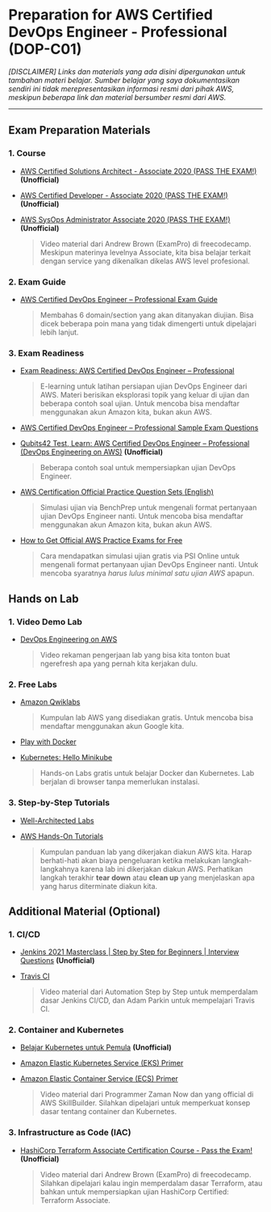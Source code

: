 # Preparation for AWS Certified DevOps Engineer - Professional (DOP-C01)
_[DISCLAIMER] Links dan materials yang ada disini dipergunakan untuk tambahan materi belajar. Sumber belajar yang saya dokumentasikan sendiri ini tidak merepresentasikan informasi resmi dari pihak AWS, meskipun beberapa link dan material bersumber resmi dari AWS._

---
## Exam Preparation Materials
### 1. Course
- [AWS Certified Solutions Architect - Associate 2020 (PASS THE EXAM!)](https://www.youtube.com/watch?v=Ia-UEYYR44s&ab_channel=freeCodeCamp.org) **(Unofficial)**
- [AWS Certified Developer - Associate 2020 (PASS THE EXAM!)](https://www.youtube.com/watch?v=RrKRN9zRBWs&ab_channel=freeCodeCamp.org) **(Unofficial)**
- [AWS SysOps Administrator Associate 2020 (PASS THE EXAM!)](https://www.youtube.com/watch?v=KX_AfyrhlgQ&ab_channel=freeCodeCamp.org) **(Unofficial)**

    > Video material dari Andrew Brown (ExamPro) di freecodecamp. Meskipun materinya levelnya Associate, kita bisa belajar terkait dengan service yang dikenalkan dikelas AWS level profesional.

### 2. Exam Guide
- [AWS Certified DevOps Engineer – Professional Exam Guide
](https://d1.awsstatic.com/training-and-certification/docs-devops-pro/AWS-Certified-DevOps-Engineer-Professional_Exam-Guide.pdf)

    > Membahas 6 domain/section yang akan ditanyakan diujian. Bisa dicek beberapa poin mana yang tidak dimengerti untuk dipelajari lebih lanjut.

### 3. Exam Readiness
- [Exam Readiness: AWS Certified DevOps Engineer – Professional](https://explore.skillbuilder.aws/learn/course/external/view/elearning/74/exam-readiness-aws-certified-devops-engineer-professional)

    > E-learning untuk latihan persiapan ujian DevOps Engineer dari AWS. Materi berisikan eksplorasi topik yang keluar di ujian dan beberapa contoh soal ujian. Untuk mencoba bisa mendaftar menggunakan akun Amazon kita, bukan akun AWS.

- [AWS Certified DevOps Engineer – Professional Sample Exam Questions](https://d1.awsstatic.com/training-and-certification/docs-devops-pro/AWS-Certified-DevOps-Engineer-Professional_Sample-Questions.pdf)
- [Qubits42 Test, Learn: AWS Certified DevOps Engineer – Professional (DevOps Engineering on AWS)](https://www.qubits42.com/test/3859/1881722) **(Unofficial)**

    > Beberapa contoh soal untuk mempersiapkan ujian DevOps Engineer.

- [AWS Certification Official Practice Question Sets (English)](https://explore.skillbuilder.aws/learn/course/external/view/elearning/9153/aws-certification-official-practice-question-sets-english)

    > Simulasi ujian via BenchPrep untuk mengenali format pertanyaan ujian DevOps Engineer nanti. Untuk mencoba bisa mendaftar menggunakan akun Amazon kita, bukan akun AWS.

- [How to Get Official AWS Practice Exams for Free](https://www.youtube.com/watch?v=fR-sjK2u6D4&ab_channel=SkillFillip)

    > Cara mendapatkan simulasi ujian gratis via PSI Online untuk mengenali format pertanyaan ujian DevOps Engineer nanti. Untuk mencoba syaratnya *harus lulus minimal satu ujian AWS* apapun.

## Hands on Lab
### 1. Video Demo Lab
- [DevOps Engineering on AWS](http://bit.ly/tc-devop)

    > Video rekaman pengerjaan lab yang bisa kita tonton buat ngerefresh apa yang pernah kita kerjakan dulu.

### 2. Free Labs
- [Amazon Qwiklabs](https://amazon.qwiklabs.com/catalog?price%5B%5D=free)

    > Kumpulan lab AWS yang disediakan gratis. Untuk mencoba bisa mendaftar menggunakan akun Google kita.

- [Play with Docker](https://labs.play-with-docker.com/)
- [Kubernetes: Hello Minikube](https://kubernetes.io/docs/tutorials/hello-minikube/)

    > Hands-on Labs gratis untuk belajar Docker dan Kubernetes. Lab berjalan di browser tanpa memerlukan instalasi.

### 3. Step-by-Step Tutorials
- [Well-Architected Labs](https://www.wellarchitectedlabs.com)
- [AWS Hands-On Tutorials](https://aws.amazon.com/getting-started/hands-on)

    > Kumpulan panduan lab yang dikerjakan diakun AWS kita. Harap berhati-hati akan biaya pengeluaran ketika melakukan langkah-langkahnya karena lab ini dikerjakan diakun AWS. Perhatikan langkah terakhir **tear down** atau **clean up** yang menjelaskan apa yang harus diterminate diakun kita.

## Additional Material (Optional)
### 1. CI/CD
- [Jenkins 2021 Masterclass | Step by Step for Beginners | Interview Questions](https://www.youtube.com/watch?v=woMAXn4e8NA&ab_channel=AutomationStepbyStep) **(Unofficial)**
- [Travis CI](https://www.youtube.com/playlist?list=PLT7ak8zxhXKjVTn3Lwc2MM4eEDfp811ys)

    > Video material dari Automation Step by Step untuk memperdalam dasar Jenkins CI/CD, dan Adam Parkin untuk mempelajari Travis CI.

### 2. Container and Kubernetes
- [Belajar Kubernetes untuk Pemula](https://www.youtube.com/playlist?list=PL-CtdCApEFH8XrWyQAyRd6d_CKwxD8Ime) **(Unofficial)**
- [Amazon Elastic Kubernetes Service (EKS) Primer](https://explore.skillbuilder.aws/learn/course/internal/view/elearning/57/amazon-elastic-kubernetes-service-eks-primer)
- [Amazon Elastic Container Service (ECS) Primer](https://explore.skillbuilder.aws/learn/course/internal/view/elearning/57/amazon-elastic-kubernetes-service-eks-primer)

    > Video material dari Programmer Zaman Now dan yang official di AWS SkillBuilder. Silahkan dipelajari untuk memperkuat konsep dasar tentang container dan Kubernetes.

### 3. Infrastructure as Code (IAC)
- [HashiCorp Terraform Associate Certification Course - Pass the Exam!](https://www.youtube.com/watch?v=V4waklkBC38&ab_channel=freeCodeCamp.org) **(Unofficial)**

    > Video material dari Andrew Brown (ExamPro) di freecodecamp. Silahkan dipelajari kalau ingin memperdalam dasar Terraform, atau bahkan untuk mempersiapkan ujian HashiCorp Certified: Terraform Associate.
